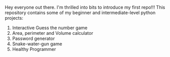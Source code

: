Hey everyone out there. I'm thrilled into bits to introduce my first repo!!!
This repository contains some of my beginner and intermediate-level python projects:
1. Interactive Guess the number game
2. Area, perimeter and Volume calculator
3. Password generator
4. Snake-water-gun game
5. Healthy Programmer
